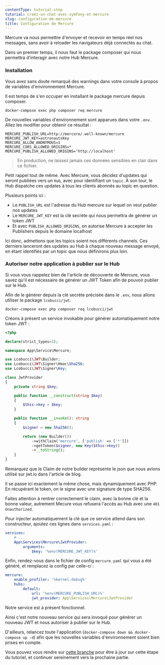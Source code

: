 ```yaml
---
contentType: tutorial-step
tutorial: creez-un-chat-avec-symfony-et-mercure
slug: configuration-de-mercure
title: Configuration de Mercure
---
```

Mercure va nous permettre d'envoyer et recevoir en temps réel nos messages, sans avoir à reloader les navigateurs
déjà connectés au chat.

Dans un premier temps, il nous faut le package composer qui nous permettra d'interagir avec notre Hub Mercure.

### Installation

Vous avez sans doute remarqué des warnings dans votre console à propos de variables d'environnement Mercure.

Il est temps de s'en occuper en installant le package mercure depuis composer.

```shell
docker-compose exec php composer req mercure
```

De nouvelles variables d'environnement sont apparues dans votre `.env`. Allez les modifier pour obtenir ce résultat :

```env
MERCURE_PUBLISH_URL=http://mercure/.well-known/mercure
MERCURE_JWT_KEY=astronautsKey
MERCURE_ALLOW_ANONYMOUS=1
MERCURE_CORS_ALLOWED_ORIGINS=*
MERCURE_PUBLISH_ALLOWED_ORIGINS='http://localhost'
```

> En production, ne laissez jamais ces données sensibles en clair dans ce fichier.

Petit rappel tout de même. Avec Mercure, vous décidez d'updates qui seront publiées vers un `Hub`, avec
pour identifiant un `topic`. À son tour, le Hub dispatche ces updates à tous les clients abonnés
au topic en question.

Plusieurs points ici :
-   Le `PUBLISH_URL` est l'adresse du Hub mercure sur lequel on veut publier nos updates
-   Le `MERCURE_JWT_KEY` est la clé secrète qui nous permettra de générer un token JWT
-   Et avec `PUBLISH_ALLOWED_ORIGINS`, on autorise Mercure à accepter les Publishers depuis le domaine localhost

Ici donc, admettons que les topics soient nos différents channels. Ces derniers lanceront des updates au Hub à chaque nouveau message envoyé, en étant identifiés par un topic que nous définirons plus loin.

### Autoriser notre application à publier sur le Hub
Si vous vous rappelez bien de l'article de découverte de Mercure, vous savez qu'il est nécessaire de générer un JWT Token afin de pouvoir publier sur le Hub.

Afin de le générer depuis la clé secrète précisée dans le `.env`, nous allons utiliser le package `lcobucci/jwt`.

```shell
docker-compose exec php composer req lcobucci/jwt
```

Créons à présent un service invokable pour générer automatiquement notre token JWT :

```php
<?php

declare(strict_types=1);

namespace App\Service\Mercure;

use Lcobucci\JWT\Builder;
use Lcobucci\JWT\Signer\Hmac\Sha256;
use Lcobucci\JWT\Signer\Key;

class JwtProvider
{
    private string $key;

    public function __construct(string $key)
    {
        $this->key = $key;
    }

    public function __invoke(): string
    {
        $signer = new Sha256();

        return (new Builder())
            ->withClaim('mercure', ['publish' => ['*']])
            ->getToken($signer, new Key($this->key))
            ->__toString();
    }
}

```

Remarquez que le Claim de notre builder représente le json que nous avions utilisé sur jwt.io dans l'article de blog.

Il se passe ici exactement la même chose, mais dynamiquement avec PHP. En récupérant le token, on le signe avec une signature de type SHA256.

Faites attention à rentrer correctement le claim, avec la bonne clé et la bonne valeur, autrement Mecure vous refusera l'accès au Hub avec une `401 Unauthorized`.

Pour injecter automatiquement la clé que ce service attend dans son constructeur, ajoutez ces lignes dans `services.yaml` :

```yaml
services:
    # ...
    App\Services\Mercure\JwtProvider:
        arguments:
            $key: '%env(MERCURE_JWT_KEY)%'
```

Enfin, rendez-vous dans le fichier de config `mercure.yaml` qui vous a été généré, et remplacez la config par celle-ci :

```yaml
mercure:
    enable_profiler: '%kernel.debug%'
    hubs:
        default:
            url: '%env(MERCURE_PUBLISH_URL)%'
            jwt_provider: App\Services\Mercure\JwtProvider

```

Notre service est à présent fonctionnel.

Ainsi c'est notre nouveau service qui sera invoqué pour générer un nouveau JWT et nous autoriser à publier sur le Hub.

D'ailleurs, relancez toute l'application (`docker-compose down && docker-compose up -d`) afin que les nouvelles variables d'environnement soient bien prises
en compte.

Vous pouvez vous rendre sur [cette branche](https://github.com/ArthurJCQ/tutorial-astro-chat/tree/codelabs/mercure-config) pour être à jour sur cette étape du tutoriel, et continuer sereinement vers la prochaine partie.